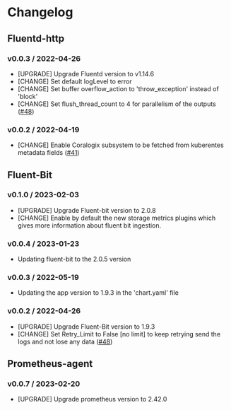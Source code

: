 # Changelog

## Fluentd-http

### v0.0.3 / 2022-04-26

* [UPGRADE] Upgrade Fluentd version to v1.14.6 
* [CHANGE] Set default logLevel to error 
* [CHANGE] Set buffer overflow_action to 'throw_exception' instead of 'block'
* [CHANGE] Set flush_thread_count to 4 for parallelism of the outputs
  ([#48](https://github.com/coralogix/eng-integrations/pull/48))

### v0.0.2 / 2022-04-19

* [CHANGE] Enable Coralogix subsystem to be fetched from kuberentes metadata fields
  ([#41](https://github.com/coralogix/eng-integrations/pull/41))

## Fluent-Bit

### v0.1.0 / 2023-02-03

* [UPGRADE] Upgrade Fluent-bit version to 2.0.8
* [CHANGE] Enable by default the new storage metrics plugins which gives more information about fluent bit ingestion.

### v0.0.4 / 2023-01-23

* Updating fluent-bit to the 2.0.5 version

### v0.0.3 / 2022-05-19

* Updating the app version to 1.9.3 in the 'chart.yaml' file

### v0.0.2 / 2022-04-26

* [UPGRADE] Upgrade Fluent-Bit version to 1.9.3
* [CHANGE] Set Retry_Limit to False [no limit] to keep retrying send the logs and not lose any data
  ([#48](https://github.com/coralogix/eng-integrations/pull/48))

## Prometheus-agent

### v0.0.7 / 2023-02-20

* [UPGRADE] Upgrade prometheus version to 2.42.0
